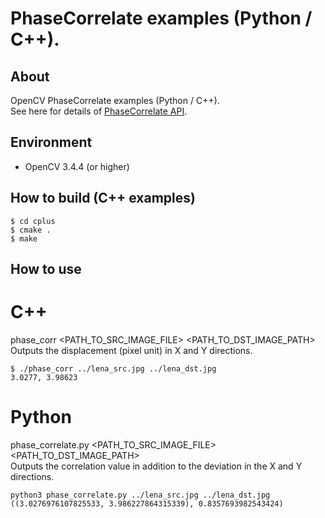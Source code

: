 # PhaseCorrelate examples (Python / C++).

## About
OpenCV PhaseCorrelate examples (Python / C++).<br>
See here for details of [PhaseCorrelate API](https://docs.opencv.org/3.4.4/d7/df3/group__imgproc__motion.html#ga552420a2ace9ef3fb053cd630fdb4952).

## Environment
- OpenCV 3.4.4 (or higher)

## How to build (C++ examples)
``` 
$ cd cplus
$ cmake .
$ make
```

## How to use

# C++
phase_corr <PATH_TO_SRC_IMAGE_FILE> <PATH_TO_DST_IMAGE_PATH><br>
Outputs the displacement (pixel unit) in X and Y directions. 
``` 
$ ./phase_corr ../lena_src.jpg ../lena_dst.jpg 
3.0277, 3.98623
``` 

# Python
phase_correlate.py <PATH_TO_SRC_IMAGE_FILE> <PATH_TO_DST_IMAGE_PATH><br>
Outputs the correlation value in addition to the deviation in the X and Y directions.
```
python3 phase_correlate.py ../lena_src.jpg ../lena_dst.jpg
((3.0276976107825533, 3.986227864315339), 0.8357693982543424)
```
